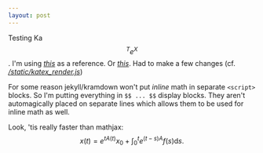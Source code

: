 ```yaml
---
layout: post
---
```


Testing Ka$${^T}{e}{^X}$$.
I'm using [*this*](https://xuc.me/blog/katex-and-jekyll/) as a reference.
Or [*this*](https://kramdown.gettalong.org/math_engine/mathjax.html).
Had to make a few changes (cf. [*/static/katex_render.js*](/static/katex_render.js))

For some reason jekyll/kramdown won't put $inline$ math in separate `<script>` blocks.
So I'm putting everything in `$$ ... $$` display blocks.
They aren't automagically placed on separate lines
    which allows them to be used for inline math as well.

Look, 'tis really faster than mathjax:
$$x(t) = e^{tA(t)}x_0 + \int_0^t e^{(t-s)A}f(s)\mathrm{d}s.$$

